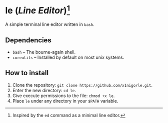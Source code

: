 # le (*Line Editor*)[^1]

A simple terminal line editor written in `bash`.

## Dependencies

- `bash` &ndash; The bourne-again shell.
- `coreutils` &ndash; Installed by default on most unix systems.

## How to install

1. Clone the repository: `git clone https://github.com/x1nigo/le.git`.
2. Enter the new directory: `cd le`.
3. Give execute permissions to the file: `chmod +x le`.
4. Place `le` under any directory in your `$PATH` variable.

[^1]: Inspired by the `ed` command as a minimal line editor.
